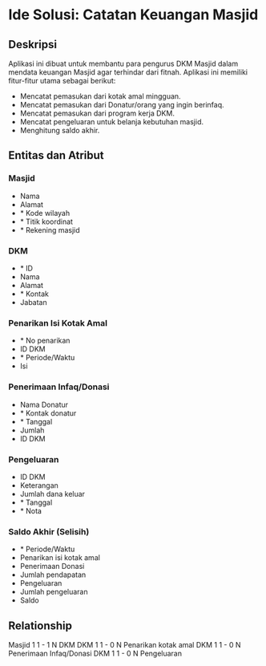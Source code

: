 # Ide Solusi: Catatan Keuangan Masjid

## Deskripsi
Aplikasi ini dibuat untuk membantu para pengurus DKM Masjid dalam mendata keuangan Masjid agar terhindar dari fitnah.
Aplikasi ini memiliki fitur-fitur utama sebagai berikut:
- Mencatat pemasukan dari kotak amal mingguan.
- Mencatat pemasukan dari Donatur/orang yang ingin berinfaq.
- Mencatat pemasukan dari program kerja DKM.
- Mencatat pengeluaran untuk belanja kebutuhan masjid.
- Menghitung saldo akhir.

## Entitas dan Atribut
### Masjid
- Nama
- Alamat
- \* Kode wilayah
- \* Titik koordinat
- \* Rekening masjid

### DKM
- \* ID
- Nama
- Alamat
- \* Kontak
- Jabatan

### Penarikan Isi Kotak Amal
- \* No penarikan
- ID DKM
- \* Periode/Waktu
- Isi

### Penerimaan Infaq/Donasi
- Nama Donatur
- \* Kontak donatur
- \* Tanggal
- Jumlah
- ID DKM

### Pengeluaran
- ID DKM
- Keterangan
- Jumlah dana keluar
- \* Tanggal
- \* Nota

### Saldo Akhir (Selisih)
- \* Periode/Waktu
- Penarikan isi kotak amal
- Penerimaan Donasi
- Jumlah pendapatan
- Pengeluaran
- Jumlah pengeluaran
- Saldo

## Relationship
Masjid 1 1 - 1 N DKM
DKM 1 1 - 0 N Penarikan kotak amal
DKM 1 1 - 0 N Penerimaan Infaq/Donasi
DKM 1 1 - 0 N Pengeluaran
